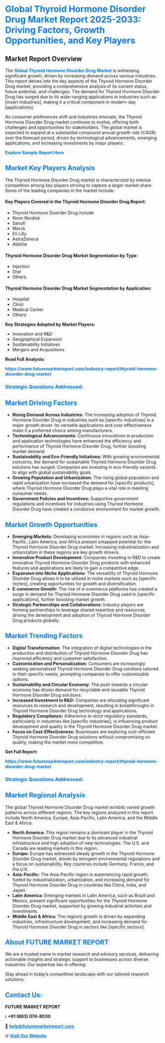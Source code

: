 <h1 style="color: #007BFF;">Global Thyroid Hormone Disorder Drug Market Report 2025-2033: Driving Factors, Growth Opportunities, and Key Players</h1>

<section id="overview">
<h2>Market Report Overview</h2>
<p>The <a href="https://www.futuremarketreport.com/industry-report/thyroid-hormone-disorder-drug-market" style="color: #007BFF; text-decoration: none;"><strong>Global Thyroid Hormone Disorder Drug Market</strong></a> is witnessing significant growth, driven by increasing demand across various industries. This report delves into the key aspects of the Thyroid Hormone Disorder Drug market, providing a comprehensive analysis of its current status, future potential, and challenges. The demand for Thyroid Hormone Disorder Drug has surged due to its wide-ranging applications in industries such as [insert industries], making it a critical component in modern-day [applications].</p>
<p>As consumer preferences shift and industries innovate, the Thyroid Hormone Disorder Drug market continues to evolve, offering both challenges and opportunities for stakeholders. The global market is expected to expand at a substantial compound annual growth rate (CAGR) over the forecast period, driven by technological advancements, emerging applications, and increasing investments by major players.</p>
</section>

<section id="overview">
<p><a href="https://www.futuremarketreport.com/request-sample/reportId=98959" style="color: #007BFF; text-decoration: none;"><strong>Explore Sample Report Here</strong></a></p>
</section>

<section id="key-players">
<h2 style="color: #007BFF;">Market Key Players Analysis</h2>
<p>The Thyroid Hormone Disorder Drug market is characterized by intense competition among key players striving to capture a larger market share. Some of the leading companies in the market include:</p>
<h4>Key Players Covered in the Thyroid Hormone Disorder Drug Report:</h4>
<ul><li>Thyroid Hormone Disorder Drug include</li><li>Novo Nordisk</li><li>Sanofi</li><li>Merck</li><li>Eli Lilly</li><li>AstraZeneca</li><li>AbbVie</li></ul>
<h4>Thyroid Hormone Disorder Drug Market Segmentation by Type:</h4>
<ul><li>Injection</li><li>Oral</li><li>Others</li></ul>

<h4>Thyroid Hormone Disorder Drug Market Segmentation by Application:</h4>
<ul><li>Hospital</li><li>Clinic</li><li>Medical Center</li><li>Others</li></ul>
<p><strong>Key Strategies Adopted by Market Players:</strong></p>
<ul>
<li>Innovation and R&D</li>
<li>Geographical Expansion</li>
<li>Sustainability Initiatives</li>
<li>Mergers and Acquisitions</li>
</ul>
</section>

<section>
<p><strong>Read Full Analysis: </strong></p><a href="https://www.futuremarketreport.com/industry-report/thyroid-hormone-disorder-drug-market" style="color: #007BFF; text-decoration: none;"><strong>https://www.futuremarketreport.com/industry-report/thyroid-hormone-disorder-drug-market</strong></a>
<h3 style="color: #007BFF;">Strategic Questions Addressed:</h3>
</section>

<section id="driving-factors">
<h2 style="color: #007BFF;">Market Driving Factors</h2>
<ul>
<li><strong>Rising Demand Across Industries:</strong> The increasing adoption of Thyroid Hormone Disorder Drug in industries such as [specific industries] is a major growth driver. Its versatile applications and cost-effectiveness make it a preferred choice among manufacturers.</li>
<li><strong>Technological Advancements:</strong> Continuous innovations in production and application technologies have enhanced the efficiency and performance of Thyroid Hormone Disorder Drug, further boosting market demand.</li>
<li><strong>Sustainability and Eco-Friendly Initiatives:</strong> With growing environmental concerns, the demand for sustainable Thyroid Hormone Disorder Drug solutions has surged. Companies are investing in eco-friendly variants to align with global sustainability goals.</li>
<li><strong>Growing Population and Urbanization:</strong> The rising global population and rapid urbanization have increased the demand for [specific products], where Thyroid Hormone Disorder Drug plays a vital role in meeting consumer needs.</li>
<li><strong>Government Policies and Incentives:</strong> Supportive government regulations and incentives for industries using Thyroid Hormone Disorder Drug have created a conducive environment for market growth.</li>
</ul>
</section>

<section id="growth-opportunities">
<h2 style="color: #007BFF;">Market Growth Opportunities</h2>
<ul>
<li><strong>Emerging Markets:</strong> Developing economies in regions such as Asia-Pacific, Latin America, and Africa present untapped potential for the Thyroid Hormone Disorder Drug market. Increasing industrialization and urbanization in these regions are key growth drivers.</li>
<li><strong>Innovative Product Development:</strong> Companies investing in R&D to create innovative Thyroid Hormone Disorder Drug products with enhanced features and applications are likely to gain a competitive edge.</li>
<li><strong>Expansion into Niche Applications:</strong> The versatility of Thyroid Hormone Disorder Drug allows it to be utilized in niche markets such as [specific niches], creating opportunities for growth and diversification.</li>
<li><strong>E-commerce Growth:</strong> The rise of e-commerce platforms has created a surge in demand for Thyroid Hormone Disorder Drug used in [specific applications], further boosting market growth.</li>
<li><strong>Strategic Partnerships and Collaborations:</strong> Industry players are forming partnerships to leverage shared expertise and resources, driving the development and adoption of Thyroid Hormone Disorder Drug products globally.</li>
</ul>
</section>

<section id="trending-factors">
<h2 style="color: #007BFF;">Market Trending Factors</h2>
<ul>
<li><strong>Digital Transformation:</strong> The integration of digital technologies in the production and distribution of Thyroid Hormone Disorder Drug has improved efficiency and customer satisfaction.</li>
<li><strong>Customization and Personalization:</strong> Consumers are increasingly seeking personalized Thyroid Hormone Disorder Drug solutions tailored to their specific needs, prompting companies to offer customizable options.</li>
<li><strong>Sustainability and Circular Economy:</strong> The push towards a circular economy has driven demand for recyclable and reusable Thyroid Hormone Disorder Drug solutions.</li>
<li><strong>Increased Investment in R&D:</strong> Companies are allocating significant resources to research and development, resulting in breakthroughs in Thyroid Hormone Disorder Drug technology and applications.</li>
<li><strong>Regulatory Compliance:</strong> Adherence to strict regulatory standards, particularly in industries like [specific industries], is influencing product development and quality in the Thyroid Hormone Disorder Drug market.</li>
<li><strong>Focus on Cost-Effectiveness:</strong> Businesses are exploring cost-efficient Thyroid Hormone Disorder Drug solutions without compromising on quality, making the market more competitive.</li>
</ul>
</section>

<section>
<p><strong>Get Full Report: </strong></p><a href="https://www.futuremarketreport.com/industry-report/thyroid-hormone-disorder-drug-market" style="color: #007BFF; text-decoration: none;"><strong>https://www.futuremarketreport.com/industry-report/thyroid-hormone-disorder-drug-market</strong></a>
<h3 style="color: #007BFF;">Strategic Questions Addressed:</h3>
</section>


<section id="regional-analysis">
<h2 style="color: #007BFF;">Market Regional Analysis</h2>
<p>The global Thyroid Hormone Disorder Drug market exhibits varied growth patterns across different regions. The key regions analyzed in this report include North America, Europe, Asia-Pacific, Latin America, and the Middle East & Africa:</p>
<ul>
<li><strong>North America:</strong> This region remains a dominant player in the Thyroid Hormone Disorder Drug market due to its advanced industrial infrastructure and high adoption of new technologies. The U.S. and Canada are leading markets in this region.</li>
<li><strong>Europe:</strong> Europe has witnessed steady growth in the Thyroid Hormone Disorder Drug market, driven by stringent environmental regulations and a focus on sustainability. Key countries include Germany, France, and the U.K.</li>
<li><strong>Asia-Pacific:</strong> The Asia-Pacific region is experiencing rapid growth, fueled by industrialization, urbanization, and increasing demand for Thyroid Hormone Disorder Drug in countries like China, India, and Japan.</li>
<li><strong>Latin America:</strong> Emerging markets in Latin America, such as Brazil and Mexico, present significant opportunities for the Thyroid Hormone Disorder Drug market, supported by growing industrial activities and investments.</li>
<li><strong>Middle East & Africa:</strong> The region’s growth is driven by expanding industries, infrastructure development, and increasing demand for Thyroid Hormone Disorder Drug in sectors like [specific sectors].</li>
</ul>
</section>

<footer>
<h2 style="color: #007BFF;">About FUTURE MARKET REPORT</h2>
<p>We are a trusted name in market research and advisory services, delivering actionable insights and strategic support to businesses across diverse industries. Our expertise lies in offering:</p>

<p>Stay ahead in today’s competitive landscape with our tailored research solutions.</p>

<h2 style="color: #007BFF;">Contact Us:</h2>
<p><strong>FUTURE MARKET REPORT</strong></p>
<p>📞 <strong>+91 (883) 074-8030</strong></p>
<p>📧 <strong><a href="mailto:help@futuremarketreport.com" style="color: #007BFF;">help@futuremarketreport.com</a></strong></p>
<p>🌐 <strong><a href="https://www.futuremarketreport.com/" style="color: #007BFF;">Visit Our Website</a></strong></p>
</footer>